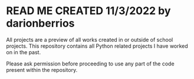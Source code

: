 # READ ME CREATED **11/3/2022** by darionberrios

All projects are a preview of all works created in or outside of school projects. This repository contains all Python related projects
  I have worked on in the past.
  
Please ask permission before proceeding to use any part of the code present within the repository.
